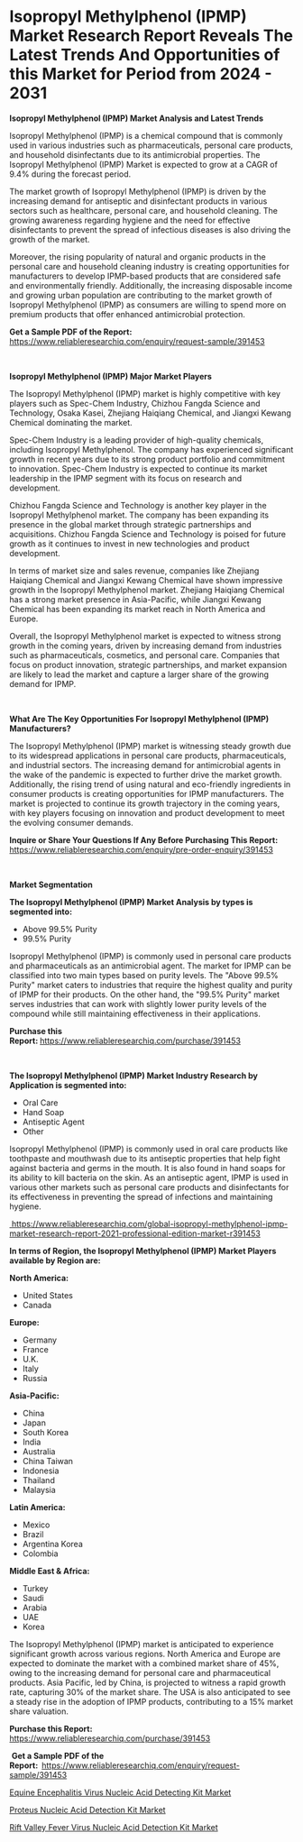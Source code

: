 <p><h1>Isopropyl Methylphenol (IPMP) Market Research Report Reveals The Latest Trends And Opportunities of this Market for Period from 2024 - 2031</h1></p><p><strong>Isopropyl Methylphenol (IPMP) Market Analysis and Latest Trends</strong></p>
<p><p>Isopropyl Methylphenol (IPMP) is a chemical compound that is commonly used in various industries such as pharmaceuticals, personal care products, and household disinfectants due to its antimicrobial properties. The Isopropyl Methylphenol (IPMP) Market is expected to grow at a CAGR of 9.4% during the forecast period.</p><p>The market growth of Isopropyl Methylphenol (IPMP) is driven by the increasing demand for antiseptic and disinfectant products in various sectors such as healthcare, personal care, and household cleaning. The growing awareness regarding hygiene and the need for effective disinfectants to prevent the spread of infectious diseases is also driving the growth of the market.</p><p>Moreover, the rising popularity of natural and organic products in the personal care and household cleaning industry is creating opportunities for manufacturers to develop IPMP-based products that are considered safe and environmentally friendly. Additionally, the increasing disposable income and growing urban population are contributing to the market growth of Isopropyl Methylphenol (IPMP) as consumers are willing to spend more on premium products that offer enhanced antimicrobial protection.</p></p>
<p><strong>Get a Sample PDF of the Report:&nbsp;</strong> <a href="https://www.reliableresearchiq.com/enquiry/request-sample/391453">https://www.reliableresearchiq.com/enquiry/request-sample/391453</a></p>
<p>&nbsp;</p>
<p><strong>Isopropyl Methylphenol (IPMP) Major Market Players</strong></p>
<p><p>The Isopropyl Methylphenol (IPMP) market is highly competitive with key players such as Spec-Chem Industry, Chizhou Fangda Science and Technology, Osaka Kasei, Zhejiang Haiqiang Chemical, and Jiangxi Kewang Chemical dominating the market.</p><p>Spec-Chem Industry is a leading provider of high-quality chemicals, including Isopropyl Methylphenol. The company has experienced significant growth in recent years due to its strong product portfolio and commitment to innovation. Spec-Chem Industry is expected to continue its market leadership in the IPMP segment with its focus on research and development.</p><p>Chizhou Fangda Science and Technology is another key player in the Isopropyl Methylphenol market. The company has been expanding its presence in the global market through strategic partnerships and acquisitions. Chizhou Fangda Science and Technology is poised for future growth as it continues to invest in new technologies and product development.</p><p>In terms of market size and sales revenue, companies like Zhejiang Haiqiang Chemical and Jiangxi Kewang Chemical have shown impressive growth in the Isopropyl Methylphenol market. Zhejiang Haiqiang Chemical has a strong market presence in Asia-Pacific, while Jiangxi Kewang Chemical has been expanding its market reach in North America and Europe.</p><p>Overall, the Isopropyl Methylphenol market is expected to witness strong growth in the coming years, driven by increasing demand from industries such as pharmaceuticals, cosmetics, and personal care. Companies that focus on product innovation, strategic partnerships, and market expansion are likely to lead the market and capture a larger share of the growing demand for IPMP.</p></p>
<p>&nbsp;</p>
<p><strong>What Are The Key Opportunities For Isopropyl Methylphenol (IPMP) Manufacturers?</strong></p>
<p><p>The Isopropyl Methylphenol (IPMP) market is witnessing steady growth due to its widespread applications in personal care products, pharmaceuticals, and industrial sectors. The increasing demand for antimicrobial agents in the wake of the pandemic is expected to further drive the market growth. Additionally, the rising trend of using natural and eco-friendly ingredients in consumer products is creating opportunities for IPMP manufacturers. The market is projected to continue its growth trajectory in the coming years, with key players focusing on innovation and product development to meet the evolving consumer demands.</p></p>
<p><strong>Inquire or Share Your Questions If Any Before Purchasing This Report:</strong> <a href="https://www.reliableresearchiq.com/enquiry/pre-order-enquiry/391453">https://www.reliableresearchiq.com/enquiry/pre-order-enquiry/391453</a></p>
<p>&nbsp;</p>
<p><strong>Market Segmentation</strong></p>
<p><strong>The Isopropyl Methylphenol (IPMP) Market Analysis by types is segmented into:</strong></p>
<p><ul><li>Above 99.5% Purity</li><li>99.5% Purity</li></ul></p>
<p><p>Isopropyl Methylphenol (IPMP) is commonly used in personal care products and pharmaceuticals as an antimicrobial agent. The market for IPMP can be classified into two main types based on purity levels. The "Above 99.5% Purity" market caters to industries that require the highest quality and purity of IPMP for their products. On the other hand, the "99.5% Purity" market serves industries that can work with slightly lower purity levels of the compound while still maintaining effectiveness in their applications.</p></p>
<p><strong>Purchase this Report:&nbsp;</strong><a href="https://www.reliableresearchiq.com/purchase/391453">https://www.reliableresearchiq.com/purchase/391453</a></p>
<p>&nbsp;</p>
<p><strong>The Isopropyl Methylphenol (IPMP) Market Industry Research by Application is segmented into:</strong></p>
<p><ul><li>Oral Care</li><li>Hand Soap</li><li>Antiseptic Agent</li><li>Other</li></ul></p>
<p><p>Isopropyl Methylphenol (IPMP) is commonly used in oral care products like toothpaste and mouthwash due to its antiseptic properties that help fight against bacteria and germs in the mouth. It is also found in hand soaps for its ability to kill bacteria on the skin. As an antiseptic agent, IPMP is used in various other markets such as personal care products and disinfectants for its effectiveness in preventing the spread of infections and maintaining hygiene.</p></p>
<p><a href="https://www.reliableresearchiq.com/global-isopropyl-methylphenol-ipmp-market-research-report-2021-professional-edition-market-r391453">&nbsp;https://www.reliableresearchiq.com/global-isopropyl-methylphenol-ipmp-market-research-report-2021-professional-edition-market-r391453</a></p>
<p><strong>In terms of Region, the Isopropyl Methylphenol (IPMP) Market Players available by Region are:</strong></p>
<p>
    <p> <strong> North America: </strong>
        <ul>
            <li>United States</li>
            <li>Canada</li>
        </ul>
        </p> 
    <p> <strong> Europe: </strong>
        <ul>
            <li>Germany</li>
            <li>France</li>
            <li>U.K.</li>
            <li>Italy</li>
            <li>Russia</li>
        </ul>
        </p> 
    <p> <strong> Asia-Pacific: </strong>
        <ul>
            <li>China</li>
            <li>Japan</li>
            <li>South Korea</li>
            <li>India</li>
            <li>Australia</li>
            <li>China Taiwan</li>
            <li>Indonesia</li>
            <li>Thailand</li>
            <li>Malaysia</li>
        </ul>
        </p> 
    <p> <strong> Latin America: </strong>
        <ul>
            <li>Mexico</li>
            <li>Brazil</li>
            <li>Argentina Korea</li>
            <li>Colombia</li>
        </ul>
        </p> 
    <p> <strong> Middle East & Africa: </strong>
        <ul>
            <li>Turkey</li>
            <li>Saudi</li>
            <li>Arabia</li>
            <li>UAE</li>
            <li>Korea</li>
        </ul>
    </p>
    </p>
<p><p>The Isopropyl Methylphenol (IPMP) market is anticipated to experience significant growth across various regions. North America and Europe are expected to dominate the market with a combined market share of 45%, owing to the increasing demand for personal care and pharmaceutical products. Asia Pacific, led by China, is projected to witness a rapid growth rate, capturing 30% of the market share. The USA is also anticipated to see a steady rise in the adoption of IPMP products, contributing to a 15% market share valuation.</p></p>
<p><strong>Purchase this Report: </strong><a href="https://www.reliableresearchiq.com/purchase/391453">https://www.reliableresearchiq.com/purchase/391453</a></p>
<p>&nbsp;<strong>Get a Sample PDF of the Report:&nbsp;&nbsp;</strong><a href="https://www.reliableresearchiq.com/enquiry/request-sample/391453">https://www.reliableresearchiq.com/enquiry/request-sample/391453</a></p>
<p><strong></strong></p>
<p><p><a href="https://github.com/ChloeConn57/Market-Research-Report-List-1/blob/main/equine-encephalitis-virus-nucleic-acid-detecting-kit-market.md">Equine Encephalitis Virus Nucleic Acid Detecting Kit Market</a></p><p><a href="https://github.com/amandajanedonnelly/Market-Research-Report-List-1/blob/main/proteus-nucleic-acid-detection-kit-market.md">Proteus Nucleic Acid Detection Kit Market</a></p><p><a href="https://github.com/brittnycachero596/Market-Research-Report-List-1/blob/main/rift-valley-fever-virus-nucleic-acid-detection-kit-market.md">Rift Valley Fever Virus Nucleic Acid Detection Kit Market</a></p></p>
